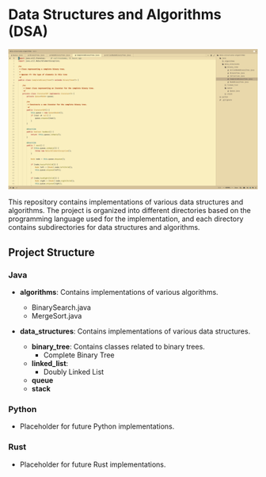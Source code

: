 # Data Structures and Algorithms (DSA)

![DSA](dsa.png)

This repository contains implementations of various data structures and algorithms. The project is organized into different directories based on the programming language used for the implementation, and each directory contains subdirectories for data structures and algorithms.

## Project Structure

### Java

- **algorithms**: Contains implementations of various algorithms.
  - BinarySearch.java
  - MergeSort.java

- **data_structures**: Contains implementations of various data structures.
  - **binary_tree**: Contains classes related to binary trees.
    - Complete Binary Tree
  - **linked_list**:
    - Doubly Linked List
  - **queue**
  - **stack**

### Python

- Placeholder for future Python implementations.

### Rust
- Placeholder for future Rust implementations.